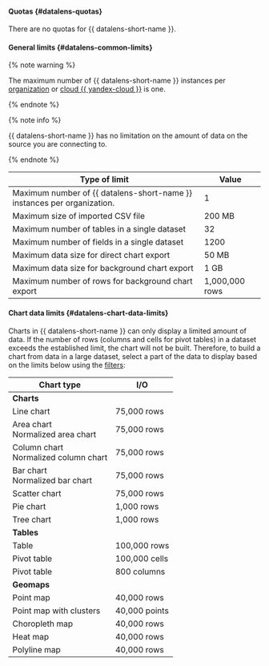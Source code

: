 
#### Quotas {#datalens-quotas}

There are no quotas for {{ datalens-short-name }}.



#### General limits {#datalens-common-limits}




{% note warning %}

The maximum number of {{ datalens-short-name }} instances per [organization](../../organization/quickstart.md) or [cloud {{ yandex-cloud }}](../../resource-manager/concepts/resources-hierarchy.md#cloud) is one.

{% endnote %}



{% note info %}

{{ datalens-short-name }} has no limitation on the amount of data on the source you are connecting to.

{% endnote %}


Type of limit | Value
----- | -----
Maximum number of {{ datalens-short-name }} instances per organization. | 1
Maximum size of imported CSV file | 200 MB
Maximum number of tables in a single dataset | 32
Maximum number of fields in a single dataset | 1200
Maximum data size for direct chart export | 50 MB
Maximum data size for background chart export | 1 GB
Maximum number of rows for background chart export | 1,000,000 rows


#### Chart data limits {#datalens-chart-data-limits}

Charts in {{ datalens-short-name }} can only display a limited amount of data. If the number of rows (columns and cells for pivot tables) in a dataset exceeds the established limit, the chart will not be built. Therefore, to build a chart from data in a large dataset, select a part of the data to display based on the limits below using the [filters](../../datalens/dataset/settings.md#default-setting):

Chart type | I/O
----- | -----
**Charts** |
Line chart | 75,000 rows
Area chart<br/>Normalized area chart | 75,000 rows
Column chart<br/>Normalized column chart | 75,000 rows
Bar chart<br/>Normalized bar chart | 75,000 rows
Scatter chart | 75,000 rows
Pie chart | 1,000 rows
Tree chart | 1,000 rows
**Tables** |
Table | 100,000 rows
Pivot table | 100,000 cells
Pivot table | 800 columns
**Geomaps** |
Point map | 40,000 rows
Point map with clusters | 40,000 points
Choropleth map | 40,000 rows
Heat map | 40,000 rows
Polyline map | 40,000 rows

